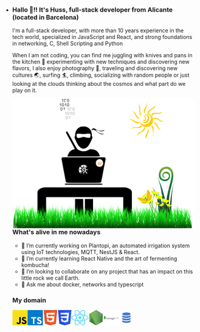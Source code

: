 - ### Hallo 🖖!! It's Huss, full-stack developer from Alicante (located in Barcelona)

  I'm a full-stack developer, with more than 10 years experience in the tech world, specialized in JavaScript and React, and strong foundations in networking, C, Shell Scripting and Python

  When I am not coding, you can find me juggling with knives and pans in the kitchen 🥘 experimenting with new techniques and discovering new flavors, I also enjoy photography 📸, traveling and discovering new cultures 🌏, surfing 🏄, climbing, socializing with random people or just looking at the clouds thinking about the cosmos and what part do we play on it.

  <img align="right" alt="illustration of web developer ninja with grass" src="./assets/NinjaDesktop.svg" width="500" height="340" />

  ### What's alive in me nowadays

  - 🔭 I’m currently working on Plantopi, an automated irrigation system using IoT technologies, MQTT, NestJS & React.
  - 🌱 I’m currently learning React Native and the art of fermenting kombucha!
  - 👯 I’m looking to collaborate on any project that has an impact on this little rock we call Earth.
  - 💬 Ask me about docker, networks and typescript

  ### My domain

  <code><img height="40" alt="Javascript" src="./assets/javascript.svg"></code><code><img height="40" alt="Typescript" src="./assets/typescript-icon.svg"></code><code><img height="40" alt="HTML5" src="./assets/HTML5.svg"></code><code><img height="40" alt="CSS" src="./assets/CSS3.svg"></code><code><img height="40" alt="React" src="./assets/React.svg"></code><code><img height="40" alt="nodeJs" src="https://raw.githubusercontent.com/github/explore/80688e429a7d4ef2fca1e82350fe8e3517d3494d/topics/nodejs/nodejs.png"></code><code><img height="40" alt="MongoDB" src="https://raw.githubusercontent.com/github/explore/80688e429a7d4ef2fca1e82350fe8e3517d3494d/topics/mongodb/mongodb.png"></code><code><img height="40" alt="SQL" src="https://raw.githubusercontent.com/github/explore/80688e429a7d4ef2fca1e82350fe8e3517d3494d/topics/sql/sql.png"></code>
